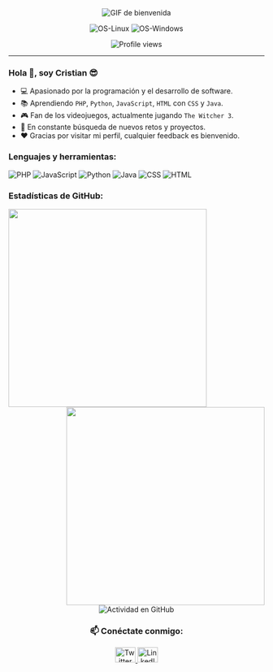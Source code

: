 <!DOCTYPE html>
<html lang="en">

<head>
    <meta charset="UTF-8">
    <meta name="viewport" content="width=device-width, initial-scale=1.0">
</head>

<body>
    <div align="center">
        <img src="https://media.giphy.com/media/mtmFB01G4rvFEHAsfI/giphy.gif" alt="GIF de bienvenida">
    </div>
    <div align="center">
        <p>
            <img src="https://img.shields.io/badge/Linux-FCC624?style=for-the-badge&logo=linux&logoColor=black" alt="OS-Linux">
            <img src="https://img.shields.io/badge/Windows-0078D6?style=for-the-badge&logo=windows&logoColor=white" alt="OS-Windows">
        </p>
    </div>
    <div align="center">
        <img src="https://komarev.com/ghpvc/?username=neouruguayancr&color=blueviolet&style=flat&label=PROFILE+VIEWS" alt="Profile views">
    </div>
    <hr width="100%">
    <h3>Hola 👋, soy Cristian 😎</h3>
    <ul>
        <li>💻 Apasionado por la programación y el desarrollo de software.</li>
        <li>📚 Aprendiendo <code>PHP</code>, <code>Python</code>, <code>JavaScript</code>, <code>HTML</code> con <code>CSS</code> y <code>Java</code>.</li>
        <li>🎮 Fan de los videojuegos, actualmente jugando <code>The Witcher 3</code>.</li>
        <li>🚀 En constante búsqueda de nuevos retos y proyectos.</li>
        <li>❤️ Gracias por visitar mi perfil, cualquier feedback es bienvenido.</li>
    </ul>
    <h3>Lenguajes y herramientas:</h3>
    <p>
        <img src="https://img.shields.io/badge/PHP-777BB4?style=for-the-badge&logo=php&logoColor=white" alt="PHP">
        <img src="https://img.shields.io/badge/JavaScript-323330?style=for-the-badge&logo=javascript&logoColor=F7DF1E" alt="JavaScript">
        <img src="https://img.shields.io/badge/Python-FFD43B?style=for-the-badge&logo=python&logoColor=blue" alt="Python">
        <img src="https://img.shields.io/badge/Java-ED8B00?style=for-the-badge&logo=java&logoColor=white" alt="Java">
        <img src="https://img.shields.io/badge/CSS3-1572B6?style=for-the-badge&logo=css3&logoColor=white" alt="CSS">
        <img src="https://img.shields.io/badge/HTML5-E34F26?style=for-the-badge&logo=html5&logoColor=white" alt="HTML">
    </p>
    <h3>Estadísticas de GitHub:</h3>
    <div align="center">
        <img align="left" width=390 src="https://github-readme-stats.vercel.app/api?username=neouruguayancr&show_icons=true&theme=midnight-purple&hide_border=true" />
        <img align="right" width=390 src="https://github-readme-streak-stats.herokuapp.com?user=neouruguayancr&theme=midnight-purple&hide_border=true&date_format=j/n/Y" />
    </div>
    <br><br><br><br><br>
    <div align="center">
        <img src="https://github-readme-activity-graph.vercel.app/graph?username=neouruguayancr&color=9745f5&bg_color=000000&line=9745f5&point=ffffff&area_color=000000&hide_border=true&area=true" alt="Actividad en GitHub" />
    </div>
    <h3 align="center"> 📫 Conéctate conmigo:</h3>
    <p align="center">
        <a href="https://twitter.com/TuTwitter" target="blank">
            <img src="https://raw.githubusercontent.com/rahuldkjain/github-profile-readme-generator/master/src/images/icons/Social/twitter.svg" alt="Twitter" height="30" width="40" />
        </a>
        <a href="https://www.linkedin.com/in/TuLinkedIn" target="blank">
            <img src="https://raw.githubusercontent.com/rahuldkjain/github-profile-readme-generator/master/src/images/icons/Social/linked-in-alt.svg" alt="LinkedIn" height="30" width="40" />
        </a>
    </p>
</body>
</html>
